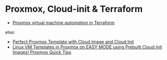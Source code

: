 # Proxmox, Cloud-init & Terraform
- [Proxmox virtual machine *automation* in Terraform](https://youtu.be/dvyeoDBUtsU)

else:
- [Perfect Proxmox Template with Cloud Image and Cloud Init](https://youtu.be/shiIi38cJe4)
- [Linux VM Templates in Proxmox on EASY MODE using Prebuilt Cloud Init Images! Proxmox Quick Tips](https://youtu.be/E7rv08ttv8k)

